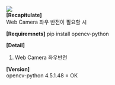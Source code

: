 <img src="https://img.shields.io/badge/Python-3766AB?style=flat-square&logo=Python&logoColor=white"/><br>
**[Recapitulate]**<br>
Web Camera 좌우 반전이 필요할 시<br>

**[Requiremnets]**
 pip install opencv-python<br>
 
 **[Detail]**<br>
 1. Web Camera 좌우반전<br>

**[Version]**<br>
opencv-python 4.5.1.48 = OK
